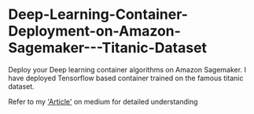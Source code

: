 # Deep-Learning-Container-Deployment-on-Amazon-Sagemaker---Titanic-Dataset
Deploy your Deep learning container algorithms on Amazon Sagemaker. I have deployed Tensorflow based container trained on the famous titanic dataset.


Refer to my ['Article'](https://towardsdatascience.com/deploy-custom-deep-learning-based-algorithm-docker-container-on-amazon-sagemaker-4c334190e278) on medium for detailed understanding
